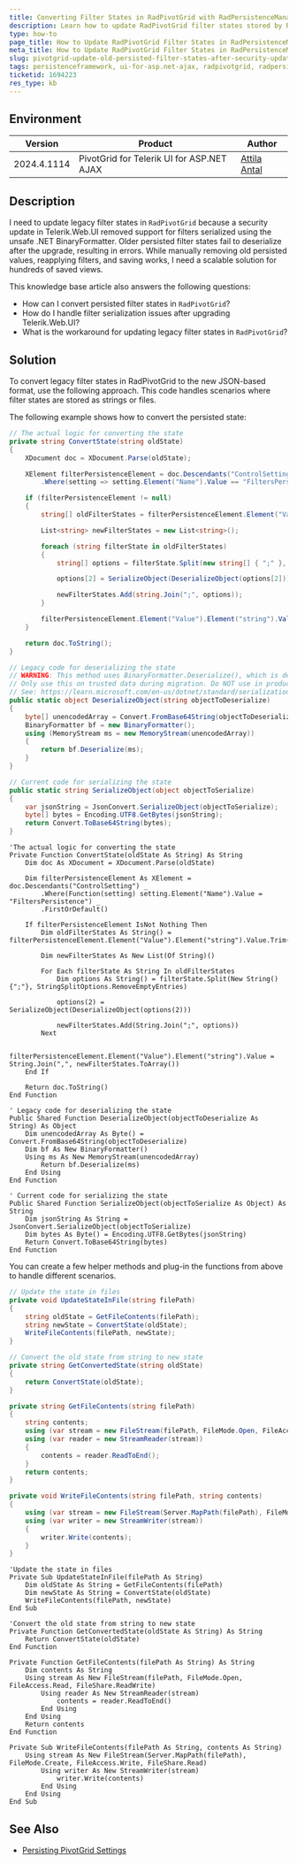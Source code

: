 ```yaml
---
title: Converting Filter States in RadPivotGrid with RadPersistenceManager After Security Update  
description: Learn how to update RadPivotGrid filter states stored by RadPersistenceManager after a recent security update in Telerik.Web.UI.
type: how-to
page_title: How to Update RadPivotGrid Filter States in RadPersistenceManager
meta_title: How to Update RadPivotGrid Filter States in RadPersistenceManager  
slug: pivotgrid-update-old-persisted-filter-states-after-security-update
tags: persistenceframework, ui-for-asp.net-ajax, radpivotgrid, radpersistencemanager, filters-persistence, filter-states
ticketid: 1694223
res_type: kb
---
```


## Environment

| Version | Product | Author | 
| ---     | ---     | ----   | 
| 2024.4.1114 | PivotGrid for Telerik UI for ASP.NET AJAX | [Attila Antal](https://github.com/attilaantal)| 

## Description

I need to update legacy filter states in `RadPivotGrid` because a security update in Telerik.Web.UI removed support for filters serialized using the unsafe .NET BinaryFormatter. Older persisted filter states fail to deserialize after the upgrade, resulting in errors. While manually removing old persisted values, reapplying filters, and saving works, I need a scalable solution for hundreds of saved views.

This knowledge base article also answers the following questions:

- How can I convert persisted filter states in `RadPivotGrid`?
- How do I handle filter serialization issues after upgrading Telerik.Web.UI?
- What is the workaround for updating legacy filter states in `RadPivotGrid`?


## Solution

To convert legacy filter states in RadPivotGrid to the new JSON-based format, use the following approach. This code handles scenarios where filter states are stored as strings or files.

The following example shows how to convert the persisted state:

````C#
// The actual logic for converting the state
private string ConvertState(string oldState)
{
    XDocument doc = XDocument.Parse(oldState);

    XElement filterPersistenceElement = doc.Descendants("ControlSetting")
        .Where(setting => setting.Element("Name").Value == "FiltersPersistence").FirstOrDefault();

    if (filterPersistenceElement != null)
    {
        string[] oldFilterStates = filterPersistenceElement.Element("Value").Element("string").Value.Trim().Split(',');

        List<string> newFilterStates = new List<string>();

        foreach (string filterState in oldFilterStates)
        {
            string[] options = filterState.Split(new string[] { ";" }, StringSplitOptions.RemoveEmptyEntries);

            options[2] = SerializeObject(DeserializeObject(options[2]));

            newFilterStates.Add(string.Join(";", options));
        }

        filterPersistenceElement.Element("Value").Element("string").Value = string.Join(",", newFilterStates.ToArray());
    }

    return doc.ToString();
}

// Legacy code for deserializing the state
// WARNING: This method uses BinaryFormatter.Deserialize(), which is deprecated and insecure.
// Only use this on trusted data during migration. Do NOT use in production or with untrusted data.
// See: https://learn.microsoft.com/en-us/dotnet/standard/serialization/binaryformatter-security-guide
public static object DeserializeObject(string objectToDeserialize)
{
    byte[] unencodedArray = Convert.FromBase64String(objectToDeserialize);
    BinaryFormatter bf = new BinaryFormatter();
    using (MemoryStream ms = new MemoryStream(unencodedArray))
    {
        return bf.Deserialize(ms);
    }
}

// Current code for serializing the state
public static string SerializeObject(object objectToSerialize)
{
    var jsonString = JsonConvert.SerializeObject(objectToSerialize);
    byte[] bytes = Encoding.UTF8.GetBytes(jsonString);
    return Convert.ToBase64String(bytes);
}
````
````VB.NET
'The actual logic for converting the state
Private Function ConvertState(oldState As String) As String
    Dim doc As XDocument = XDocument.Parse(oldState)

    Dim filterPersistenceElement As XElement = doc.Descendants("ControlSetting") _
        .Where(Function(setting) setting.Element("Name").Value = "FiltersPersistence") _
        .FirstOrDefault()

    If filterPersistenceElement IsNot Nothing Then
        Dim oldFilterStates As String() = filterPersistenceElement.Element("Value").Element("string").Value.Trim().Split(","c)

        Dim newFilterStates As New List(Of String)()

        For Each filterState As String In oldFilterStates
            Dim options As String() = filterState.Split(New String() {";"}, StringSplitOptions.RemoveEmptyEntries)

            options(2) = SerializeObject(DeserializeObject(options(2)))

            newFilterStates.Add(String.Join(";", options))
        Next

        filterPersistenceElement.Element("Value").Element("string").Value = String.Join(",", newFilterStates.ToArray())
    End If

    Return doc.ToString()
End Function

' Legacy code for deserializing the state
Public Shared Function DeserializeObject(objectToDeserialize As String) As Object
    Dim unencodedArray As Byte() = Convert.FromBase64String(objectToDeserialize)
    Dim bf As New BinaryFormatter()
    Using ms As New MemoryStream(unencodedArray)
        Return bf.Deserialize(ms)
    End Using
End Function

' Current code for serializing the state
Public Shared Function SerializeObject(objectToSerialize As Object) As String
    Dim jsonString As String = JsonConvert.SerializeObject(objectToSerialize)
    Dim bytes As Byte() = Encoding.UTF8.GetBytes(jsonString)
    Return Convert.ToBase64String(bytes)
End Function
````

You can create a few helper methods and plug-in the functions from above to handle different scenarios.

````C#
// Update the state in files
private void UpdateStateInFile(string filePath)
{
    string oldState = GetFileContents(filePath);
    string newState = ConvertState(oldState);
    WriteFileContents(filePath, newState);
}

// Convert the old state from string to new state
private string GetConvertedState(string oldState)
{
    return ConvertState(oldState);
}

private string GetFileContents(string filePath)
{
    string contents;
    using (var stream = new FileStream(filePath, FileMode.Open, FileAccess.Read, FileShare.ReadWrite))
    using (var reader = new StreamReader(stream))
    {
        contents = reader.ReadToEnd();
    }
    return contents;
}

private void WriteFileContents(string filePath, string contents)
{
    using (var stream = new FileStream(Server.MapPath(filePath), FileMode.Create, FileAccess.Write, FileShare.Read))
    using (var writer = new StreamWriter(stream))
    {
        writer.Write(contents);
    }
}
````
````VB.NET
'Update the state in files
Private Sub UpdateStateInFile(filePath As String)
    Dim oldState As String = GetFileContents(filePath)
    Dim newState As String = ConvertState(oldState)
    WriteFileContents(filePath, newState)
End Sub

'Convert the old state from string to new state
Private Function GetConvertedState(oldState As String) As String
    Return ConvertState(oldState)
End Function

Private Function GetFileContents(filePath As String) As String
    Dim contents As String
    Using stream As New FileStream(filePath, FileMode.Open, FileAccess.Read, FileShare.ReadWrite)
        Using reader As New StreamReader(stream)
            contents = reader.ReadToEnd()
        End Using
    End Using
    Return contents
End Function

Private Sub WriteFileContents(filePath As String, contents As String)
    Using stream As New FileStream(Server.MapPath(filePath), FileMode.Create, FileAccess.Write, FileShare.Read)
        Using writer As New StreamWriter(stream)
            writer.Write(contents)
        End Using
    End Using
End Sub
````


## See Also

* [Persisting PivotGrid Settings](https://demos.telerik.com/aspnet-ajax/pivotgrid/examples/applicationscenarios/persisting-radpivotgrid-settings/defaultcs.aspx)
